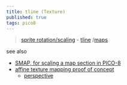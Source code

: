 ```yaml
---
title: tline (Texture)
published: true
tags: pico8
---
```

> [sprite rotation/scaling](https://www.lexaloffle.com/bbs/?tid=38548) - [tline](http://pico8wiki.com/index.php?title=Tline) /[maps](https://nerdyteachers.com/PICO-8/Guide/?Maps)

see also
- [SMAP, for scaling a map section in PICO-8 ](https://www.reddit.com/r/pico8/comments/17a00b0/smap_for_scaling_a_map_section_in_pico8/)
- [ affine texture mapping proof of concept](https://www.lexaloffle.com/bbs/?pid=74831)
	- [perspective](https://twitter.com/FSouchu/status/1250688202605768704)

